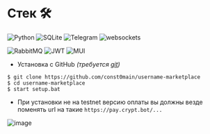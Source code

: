 # Стек 🛠
![Python](https://img.shields.io/badge/Python-3.10.11-blue?style=for-the-badge&logo=python) ![SQLite](https://img.shields.io/badge/sqlite-%2307405e.svg?style=for-the-badge&logo=sqlite&logoColor=white) ![Telegram](https://img.shields.io/badge/aiogram-2CA5E0?style=for-the-badge&logo=telegram&logoColor=white) ![websockets](https://img.shields.io/badge/websockets-blue?style=for-the-badge)

![RabbitMQ](https://img.shields.io/badge/REQUESTS-orange?style=for-the-badge&logo=rabbitmq&logoColor=white) ![JWT](https://img.shields.io/badge/JSON-blue?style=for-the-badge&logo=JSON%20web%20tokens) ![MUI](https://img.shields.io/badge/DATETIME-%230081CB.svg?style=for-the-badge&logo=mui&logoColor=white)

- Установка с GitHub *(требуется [git](https://git-scm.com/downloads))*
```
$ git clone https://github.com/const0main/username-marketplace
$ cd username-marketplace
$ start setup.bat
```
- При установки не на testnet версию оплаты вы должны везде поменять url на такие `https://pay.crypt.bot/...`

![image](https://github.com/reyzovw/username-marketplace/assets/120815160/f6ee35a0-4eb6-49d6-b41f-f98eda643b16)
